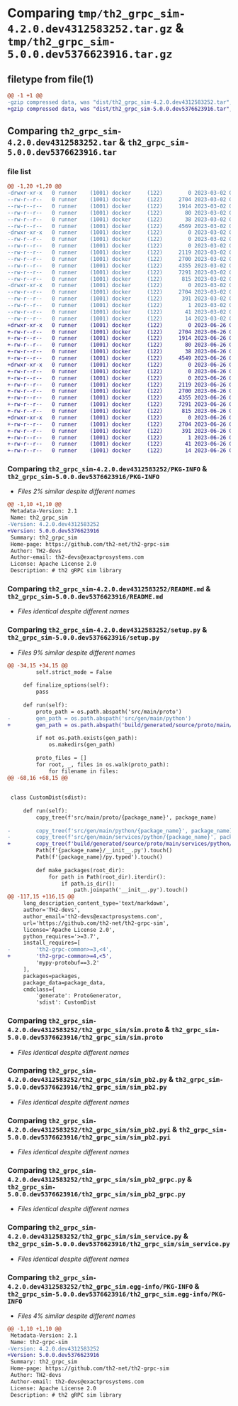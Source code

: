 # Comparing `tmp/th2_grpc_sim-4.2.0.dev4312583252.tar.gz` & `tmp/th2_grpc_sim-5.0.0.dev5376623916.tar.gz`

## filetype from file(1)

```diff
@@ -1 +1 @@
-gzip compressed data, was "dist/th2_grpc_sim-4.2.0.dev4312583252.tar", last modified: Thu Mar  2 09:39:55 2023, max compression
+gzip compressed data, was "dist/th2_grpc_sim-5.0.0.dev5376623916.tar", last modified: Mon Jun 26 09:43:26 2023, max compression
```

## Comparing `th2_grpc_sim-4.2.0.dev4312583252.tar` & `th2_grpc_sim-5.0.0.dev5376623916.tar`

### file list

```diff
@@ -1,20 +1,20 @@
-drwxr-xr-x   0 runner    (1001) docker     (122)        0 2023-03-02 09:39:55.000000 th2_grpc_sim-4.2.0.dev4312583252/
--rw-r--r--   0 runner    (1001) docker     (122)     2704 2023-03-02 09:39:55.000000 th2_grpc_sim-4.2.0.dev4312583252/PKG-INFO
--rw-r--r--   0 runner    (1001) docker     (122)     1914 2023-03-02 09:39:11.000000 th2_grpc_sim-4.2.0.dev4312583252/README.md
--rw-r--r--   0 runner    (1001) docker     (122)       80 2023-03-02 09:39:12.000000 th2_grpc_sim-4.2.0.dev4312583252/package_info.json
--rw-r--r--   0 runner    (1001) docker     (122)       38 2023-03-02 09:39:55.000000 th2_grpc_sim-4.2.0.dev4312583252/setup.cfg
--rw-r--r--   0 runner    (1001) docker     (122)     4569 2023-03-02 09:39:11.000000 th2_grpc_sim-4.2.0.dev4312583252/setup.py
-drwxr-xr-x   0 runner    (1001) docker     (122)        0 2023-03-02 09:39:55.000000 th2_grpc_sim-4.2.0.dev4312583252/th2_grpc_sim/
--rw-r--r--   0 runner    (1001) docker     (122)        0 2023-03-02 09:39:55.000000 th2_grpc_sim-4.2.0.dev4312583252/th2_grpc_sim/__init__.py
--rw-r--r--   0 runner    (1001) docker     (122)        0 2023-03-02 09:39:55.000000 th2_grpc_sim-4.2.0.dev4312583252/th2_grpc_sim/py.typed
--rw-r--r--   0 runner    (1001) docker     (122)     2119 2023-03-02 09:39:11.000000 th2_grpc_sim-4.2.0.dev4312583252/th2_grpc_sim/sim.proto
--rw-r--r--   0 runner    (1001) docker     (122)     2700 2023-03-02 09:39:55.000000 th2_grpc_sim-4.2.0.dev4312583252/th2_grpc_sim/sim_pb2.py
--rw-r--r--   0 runner    (1001) docker     (122)     4355 2023-03-02 09:39:55.000000 th2_grpc_sim-4.2.0.dev4312583252/th2_grpc_sim/sim_pb2.pyi
--rw-r--r--   0 runner    (1001) docker     (122)     7291 2023-03-02 09:39:55.000000 th2_grpc_sim-4.2.0.dev4312583252/th2_grpc_sim/sim_pb2_grpc.py
--rw-r--r--   0 runner    (1001) docker     (122)      815 2023-03-02 09:39:40.000000 th2_grpc_sim-4.2.0.dev4312583252/th2_grpc_sim/sim_service.py
-drwxr-xr-x   0 runner    (1001) docker     (122)        0 2023-03-02 09:39:55.000000 th2_grpc_sim-4.2.0.dev4312583252/th2_grpc_sim.egg-info/
--rw-r--r--   0 runner    (1001) docker     (122)     2704 2023-03-02 09:39:55.000000 th2_grpc_sim-4.2.0.dev4312583252/th2_grpc_sim.egg-info/PKG-INFO
--rw-r--r--   0 runner    (1001) docker     (122)      391 2023-03-02 09:39:55.000000 th2_grpc_sim-4.2.0.dev4312583252/th2_grpc_sim.egg-info/SOURCES.txt
--rw-r--r--   0 runner    (1001) docker     (122)        1 2023-03-02 09:39:55.000000 th2_grpc_sim-4.2.0.dev4312583252/th2_grpc_sim.egg-info/dependency_links.txt
--rw-r--r--   0 runner    (1001) docker     (122)       41 2023-03-02 09:39:55.000000 th2_grpc_sim-4.2.0.dev4312583252/th2_grpc_sim.egg-info/requires.txt
--rw-r--r--   0 runner    (1001) docker     (122)       14 2023-03-02 09:39:55.000000 th2_grpc_sim-4.2.0.dev4312583252/th2_grpc_sim.egg-info/top_level.txt
+drwxr-xr-x   0 runner    (1001) docker     (122)        0 2023-06-26 09:43:26.000000 th2_grpc_sim-5.0.0.dev5376623916/
+-rw-r--r--   0 runner    (1001) docker     (122)     2704 2023-06-26 09:43:26.000000 th2_grpc_sim-5.0.0.dev5376623916/PKG-INFO
+-rw-r--r--   0 runner    (1001) docker     (122)     1914 2023-06-26 09:42:34.000000 th2_grpc_sim-5.0.0.dev5376623916/README.md
+-rw-r--r--   0 runner    (1001) docker     (122)       80 2023-06-26 09:42:35.000000 th2_grpc_sim-5.0.0.dev5376623916/package_info.json
+-rw-r--r--   0 runner    (1001) docker     (122)       38 2023-06-26 09:43:26.000000 th2_grpc_sim-5.0.0.dev5376623916/setup.cfg
+-rw-r--r--   0 runner    (1001) docker     (122)     4549 2023-06-26 09:42:34.000000 th2_grpc_sim-5.0.0.dev5376623916/setup.py
+drwxr-xr-x   0 runner    (1001) docker     (122)        0 2023-06-26 09:43:26.000000 th2_grpc_sim-5.0.0.dev5376623916/th2_grpc_sim/
+-rw-r--r--   0 runner    (1001) docker     (122)        0 2023-06-26 09:43:26.000000 th2_grpc_sim-5.0.0.dev5376623916/th2_grpc_sim/__init__.py
+-rw-r--r--   0 runner    (1001) docker     (122)        0 2023-06-26 09:43:26.000000 th2_grpc_sim-5.0.0.dev5376623916/th2_grpc_sim/py.typed
+-rw-r--r--   0 runner    (1001) docker     (122)     2119 2023-06-26 09:42:34.000000 th2_grpc_sim-5.0.0.dev5376623916/th2_grpc_sim/sim.proto
+-rw-r--r--   0 runner    (1001) docker     (122)     2700 2023-06-26 09:43:26.000000 th2_grpc_sim-5.0.0.dev5376623916/th2_grpc_sim/sim_pb2.py
+-rw-r--r--   0 runner    (1001) docker     (122)     4355 2023-06-26 09:43:26.000000 th2_grpc_sim-5.0.0.dev5376623916/th2_grpc_sim/sim_pb2.pyi
+-rw-r--r--   0 runner    (1001) docker     (122)     7291 2023-06-26 09:43:26.000000 th2_grpc_sim-5.0.0.dev5376623916/th2_grpc_sim/sim_pb2_grpc.py
+-rw-r--r--   0 runner    (1001) docker     (122)      815 2023-06-26 09:43:06.000000 th2_grpc_sim-5.0.0.dev5376623916/th2_grpc_sim/sim_service.py
+drwxr-xr-x   0 runner    (1001) docker     (122)        0 2023-06-26 09:43:26.000000 th2_grpc_sim-5.0.0.dev5376623916/th2_grpc_sim.egg-info/
+-rw-r--r--   0 runner    (1001) docker     (122)     2704 2023-06-26 09:43:26.000000 th2_grpc_sim-5.0.0.dev5376623916/th2_grpc_sim.egg-info/PKG-INFO
+-rw-r--r--   0 runner    (1001) docker     (122)      391 2023-06-26 09:43:26.000000 th2_grpc_sim-5.0.0.dev5376623916/th2_grpc_sim.egg-info/SOURCES.txt
+-rw-r--r--   0 runner    (1001) docker     (122)        1 2023-06-26 09:43:26.000000 th2_grpc_sim-5.0.0.dev5376623916/th2_grpc_sim.egg-info/dependency_links.txt
+-rw-r--r--   0 runner    (1001) docker     (122)       41 2023-06-26 09:43:26.000000 th2_grpc_sim-5.0.0.dev5376623916/th2_grpc_sim.egg-info/requires.txt
+-rw-r--r--   0 runner    (1001) docker     (122)       14 2023-06-26 09:43:26.000000 th2_grpc_sim-5.0.0.dev5376623916/th2_grpc_sim.egg-info/top_level.txt
```

### Comparing `th2_grpc_sim-4.2.0.dev4312583252/PKG-INFO` & `th2_grpc_sim-5.0.0.dev5376623916/PKG-INFO`

 * *Files 2% similar despite different names*

```diff
@@ -1,10 +1,10 @@
 Metadata-Version: 2.1
 Name: th2_grpc_sim
-Version: 4.2.0.dev4312583252
+Version: 5.0.0.dev5376623916
 Summary: th2_grpc_sim
 Home-page: https://github.com/th2-net/th2-grpc-sim
 Author: TH2-devs
 Author-email: th2-devs@exactprosystems.com
 License: Apache License 2.0
 Description: # th2 gRPC sim library
```

### Comparing `th2_grpc_sim-4.2.0.dev4312583252/README.md` & `th2_grpc_sim-5.0.0.dev5376623916/README.md`

 * *Files identical despite different names*

### Comparing `th2_grpc_sim-4.2.0.dev4312583252/setup.py` & `th2_grpc_sim-5.0.0.dev5376623916/setup.py`

 * *Files 9% similar despite different names*

```diff
@@ -34,15 +34,15 @@
         self.strict_mode = False
 
     def finalize_options(self):
         pass
 
     def run(self):
         proto_path = os.path.abspath('src/main/proto')
-        gen_path = os.path.abspath('src/gen/main/python')
+        gen_path = os.path.abspath('build/generated/source/proto/main/services/python')
 
         if not os.path.exists(gen_path):
             os.makedirs(gen_path)
 
         proto_files = []
         for root, _, files in os.walk(proto_path):
             for filename in files:
@@ -68,16 +68,15 @@
 
 
 class CustomDist(sdist):
 
     def run(self):
         copy_tree(f'src/main/proto/{package_name}', package_name)
 
-        copy_tree(f'src/gen/main/python/{package_name}', package_name)
-        copy_tree(f'src/gen/main/services/python/{package_name}', package_name)
+        copy_tree(f'build/generated/source/proto/main/services/python/{package_name}', package_name)
         Path(f'{package_name}/__init__.py').touch()
         Path(f'{package_name}/py.typed').touch()
 
         def make_packages(root_dir):
             for path in Path(root_dir).iterdir():
                 if path.is_dir():
                     path.joinpath('__init__.py').touch()
@@ -117,15 +116,15 @@
     long_description_content_type='text/markdown',
     author='TH2-devs',
     author_email='th2-devs@exactprosystems.com',
     url='https://github.com/th2-net/th2-grpc-sim',
     license='Apache License 2.0',
     python_requires='>=3.7',
     install_requires=[
-        'th2-grpc-common>=3,<4',
+        'th2-grpc-common>=4,<5',
         'mypy-protobuf==3.2'
     ],
     packages=packages,
     package_data=package_data,
     cmdclass={
         'generate': ProtoGenerator,
         'sdist': CustomDist
```

### Comparing `th2_grpc_sim-4.2.0.dev4312583252/th2_grpc_sim/sim.proto` & `th2_grpc_sim-5.0.0.dev5376623916/th2_grpc_sim/sim.proto`

 * *Files identical despite different names*

### Comparing `th2_grpc_sim-4.2.0.dev4312583252/th2_grpc_sim/sim_pb2.py` & `th2_grpc_sim-5.0.0.dev5376623916/th2_grpc_sim/sim_pb2.py`

 * *Files identical despite different names*

### Comparing `th2_grpc_sim-4.2.0.dev4312583252/th2_grpc_sim/sim_pb2.pyi` & `th2_grpc_sim-5.0.0.dev5376623916/th2_grpc_sim/sim_pb2.pyi`

 * *Files identical despite different names*

### Comparing `th2_grpc_sim-4.2.0.dev4312583252/th2_grpc_sim/sim_pb2_grpc.py` & `th2_grpc_sim-5.0.0.dev5376623916/th2_grpc_sim/sim_pb2_grpc.py`

 * *Files identical despite different names*

### Comparing `th2_grpc_sim-4.2.0.dev4312583252/th2_grpc_sim/sim_service.py` & `th2_grpc_sim-5.0.0.dev5376623916/th2_grpc_sim/sim_service.py`

 * *Files identical despite different names*

### Comparing `th2_grpc_sim-4.2.0.dev4312583252/th2_grpc_sim.egg-info/PKG-INFO` & `th2_grpc_sim-5.0.0.dev5376623916/th2_grpc_sim.egg-info/PKG-INFO`

 * *Files 4% similar despite different names*

```diff
@@ -1,10 +1,10 @@
 Metadata-Version: 2.1
 Name: th2-grpc-sim
-Version: 4.2.0.dev4312583252
+Version: 5.0.0.dev5376623916
 Summary: th2_grpc_sim
 Home-page: https://github.com/th2-net/th2-grpc-sim
 Author: TH2-devs
 Author-email: th2-devs@exactprosystems.com
 License: Apache License 2.0
 Description: # th2 gRPC sim library
```

